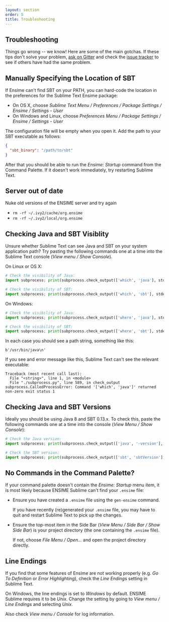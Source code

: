 ```yaml
---
layout: section
order: 5
title: Troubleshooting
---
```


## Troubleshooting

Things go wrong -- we know! Here are some of the main gotchas. If these tips don't solve your problem, [ask on Gitter][gitter] and check the [issue tracker][issues] to see if others have had the same problem.

## Manually Specifying the Location of SBT

If Ensime can't find SBT on your PATH, you can hard-code the location in the preferences for the Sublime Text Ensime package:

- On OS X, choose *Sublime Text Menu / Preferences / Package Settings / Ensime / Settings - User*
- On Windows and Linux, choose *Preferences Menu / Package Settings / Ensime / Settings - User*

The configuration file will be empty when you open it. Add the path to your SBT executable as follows:

~~~json
{
  "sbt_binary": "/path/to/sbt"
}
~~~

After that you should be able to run the *Ensime: Startup* command from the Command Palette. If it doesn't work immediately, try restarting Sublime Text.


## Server out of date

Nuke old versions of the ENSIME server and try again

- `rm -rf ~/.ivy2/cache/org.ensime`
- `rm -rf ~/.ivy2/local/org.ensime`


## Checking Java and SBT Visiblity

Unsure whether Sublime Text can see Java and SBT on your system application path? Try pasting the following commands one at a time into the Sublime Text console (*View menu / Show Console*).

On Linux or OS X:

~~~ python
# Check the visibility of Java:
import subprocess; print(subprocess.check_output(['which', 'java'], stderr=subprocess.STDOUT).decode("utf-8"))

# Check the visibility of SBT:
import subprocess; print(subprocess.check_output(['which', 'sbt'], stderr=subprocess.STDOUT).decode("utf-8"))
~~~

On Windows:

~~~ python
# Check the visibility of Java:
import subprocess; print(subprocess.check_output(['where', 'java'], stderr=subprocess.STDOUT).decode("utf-8"))

# Check the visibility of SBT:
import subprocess; print(subprocess.check_output(['where', 'sbt'], stderr=subprocess.STDOUT).decode("utf-8"))
~~~

In each case you should see a path string, something like this:

~~~
b'/usr/bin/java\n'
~~~

If you see and error message like this, Sublime Text can't see the relevant executable:

~~~
Traceback (most recent call last):
  File "<string>", line 1, in <module>
  File "./subprocess.py", line 589, in check_output
subprocess.CalledProcessError: Command '['which', 'java']' returned non-zero exit status 1
~~~

## Checking Java and SBT Versions

Ideally you should be using Java 8 and SBT 0.13.x. To check this, paste the following commands one at a time into the console (*View Menu / Show Console*):

~~~ python
# Check the Java version:
import subprocess; print(subprocess.check_output(['java', '-version'], stderr=subprocess.STDOUT).decode("utf-8"))

# Check the SBT version:
import subprocess; print(subprocess.check_output(['sbt', 'sbtVersion'], stderr=subprocess.STDOUT).decode("utf-8"))
~~~

## No Commands in the Command Palette?

If your command palette doesn't contain the *Ensime: Startup* menu item, it is most likely because ENSIME Sublime can't find your `.ensime` file:

- Ensure you have created a `.ensime` file using the `gen-ensime` command.

  If you have recently (re)generated your `.ensime` file, you may have to quit and restart Sublime Text to pick up the changes.

- Ensure the top-most item in the Side Bar (*View Menu / Side Bar / Show Side Bar*) is your project directory (the one containing the `.ensime` file).

  If not, choose *File Menu / Open...* and open the project directory directly.

## Line Endings

If you find that some features of Ensime are not working properly (e.g. *Go To Definition* or *Error Highlighting*), check the *Line Endings* setting in Sublime Text.

On Windows, the line endings is set to *Windows* by default. ENSIME Sublime requires it to be *Unix*. Change the setting by going to *View menu / Line Endings* and selecting *Unix*.

Also check *View menu / Console* for log information.



[gitter]: https://gitter.im/ensime/ensime-sublime
[issues]: https://github.com/ensime/ensime-sublime/issues

